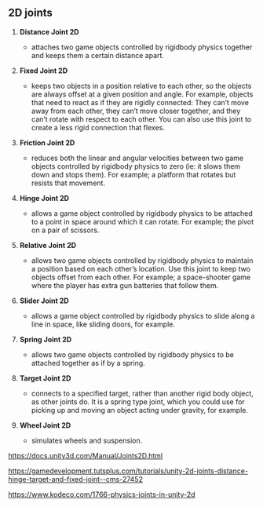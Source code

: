 ## 2D joints
1. **Distance Joint 2D** 
   - attaches two game objects controlled by rigidbody physics together and keeps them a certain distance apart.

2. **Fixed Joint 2D**
   - keeps two objects in a position relative to each other, so the objects are always offset at a given position and angle. For example, objects that need to react as if they are rigidly connected: They can’t move away from each other, they can’t move closer together, and they can’t rotate with respect to each other. You can also use this joint to create a less rigid connection that flexes.

3. **Friction Joint 2D** 
   - reduces both the linear and angular velocities between two game objects controlled by rigidbody physics to zero (ie: it slows them down and stops them). For example; a platform that rotates but resists that movement.

4. **Hinge Joint 2D** 
   - allows a game object controlled by rigidbody physics to be attached to a point in space around which it can rotate. For example; the pivot on a pair of scissors.

5. **Relative Joint 2D**
   - allows two game objects controlled by rigidbody physics to maintain a position based on each other’s location. Use this joint to keep two objects offset from each other. For example; a space-shooter game where the player has extra gun batteries that follow them.

6. **Slider Joint 2D** 
   - allows a game object controlled by rigidbody physics to slide along a line in space, like sliding doors, for example.

7. **Spring Joint 2D** 
   - allows two game objects controlled by rigidbody physics to be attached together as if by a spring.

8. **Target Joint 2D** 
   - connects to a specified target, rather than another rigid body object, as other joints do. It is a spring type joint, which you could use for picking up and moving an object acting under gravity, for example.

9. **Wheel Joint 2D** 
   - simulates wheels and suspension.


https://docs.unity3d.com/Manual/Joints2D.html

https://gamedevelopment.tutsplus.com/tutorials/unity-2d-joints-distance-hinge-target-and-fixed-joint--cms-27452

https://www.kodeco.com/1766-physics-joints-in-unity-2d
